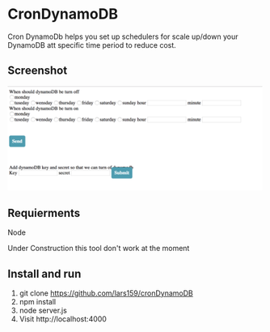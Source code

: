 

# CronDynamoDB
Cron DynamoDb helps you set up schedulers for scale up/down your DynamoDB att specific time period to reduce cost.


## Screenshot
![alt text](https://raw.githubusercontent.com/lars159/cronDynamoDB/master/screen.png)


## Requierments
Node

Under Construction this tool don't work at the moment 

## Install and run
1. git clone https://github.com/lars159/cronDynamoDB
2. npm install
3. node server.js
4. Visit http://localhost:4000 
